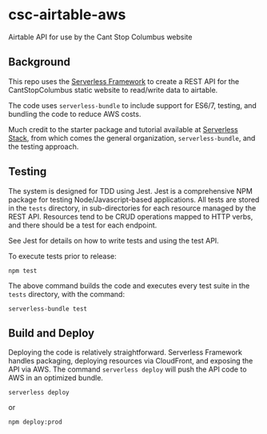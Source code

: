 # csc-airtable-aws
Airtable API for use by the Cant Stop Columbus website

## Background
This repo uses the [Serverless Framework](https://www.serverless.com) to create a REST API for the CantStopColumbus static website
to read/write data to airtable. 

The code uses `serverless-bundle` to include support for ES6/7, testing, and bundling the code to reduce AWS costs.

Much credit to the starter package and tutorial available at [Serverless Stack](https://www.serverless-stack.com), 
from which comes the general organization, `serverless-bundle`, and the testing approach.

## Testing
The system is designed for TDD using Jest. Jest is a comprehensive NPM package for testing Node/Javascript-based
applications. All tests are stored in the `tests` directory, in sub-directories for each resource managed by 
the REST API. Resources tend to be CRUD operations mapped to HTTP verbs, and there should be a test for each endpoint.

See Jest for details on how to write tests and using the test API.

To execute tests prior to release:
```
npm test
```

The above command builds the code and executes every test suite in the `tests` directory, with the command:
```
serverless-bundle test
```

## Build and Deploy
Deploying the code is relatively straightforward. Serverless Framework handles packaging, deploying resources 
via CloudFront, and exposing the API via AWS. The command `serverless deploy` will push the API code to AWS
in an optimized bundle.

```
serverless deploy
```

or 

```
npm deploy:prod
```
